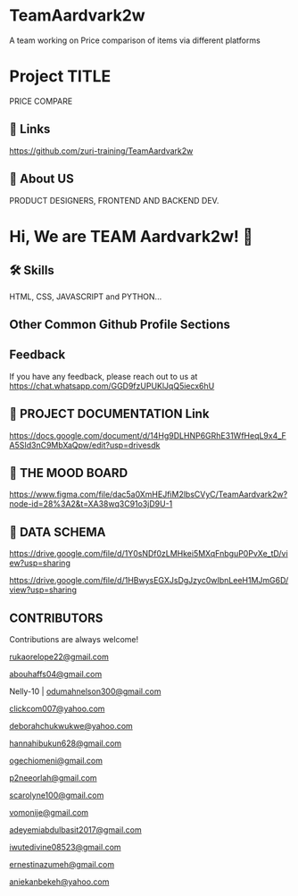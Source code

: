 # TeamAardvark2w
A team working on Price comparison of items via different platforms

# Project TITLE
PRICE COMPARE

## 🔗 Links
https://github.com/zuri-training/TeamAardvark2w

## 🚀 About US
PRODUCT DESIGNERS, FRONTEND AND BACKEND DEV.






# Hi, We are TEAM Aardvark2w! 👋


## 🛠 Skills
HTML, CSS, JAVASCRIPT and PYTHON...


## Other Common Github Profile Sections



## Feedback

If you have any feedback, please reach out to us at https://chat.whatsapp.com/GGD9fzUPUKlJqQ5iecx6hU


## 🔗 PROJECT DOCUMENTATION Link
https://docs.google.com/document/d/14Hg9DLHNP6GRhE31WfHeqL9x4_FA5SId3nC9MbXaQpw/edit?usp=drivesdk

## 🔗 THE MOOD BOARD
https://www.figma.com/file/dac5a0XmHEJfiM2lbsCVyC/TeamAardvark2w?node-id=28%3A2&t=XA38wq3C91o3jD9U-1

## 🔗 DATA SCHEMA
https://drive.google.com/file/d/1Y0sNDf0zLMHkei5MXqFnbguP0PvXe_tD/view?usp=sharing

https://drive.google.com/file/d/1HBwysEGXJsDgJzyc0wIbnLeeH1MJmG6D/view?usp=sharing


## CONTRIBUTORS

Contributions are always welcome!

rukaorelope22@gmail.com

abouhaffs04@gmail.com

Nelly-10 | odumahnelson300@gmail.com

clickcom007@yahoo.com

deborahchukwukwe@yahoo.com

hannahibukun628@gmail.com 

ogechiomeni@gmail.com

p2neeorlah@gmail.com

scarolyne100@gmail.com

vomonije@gmail.com 

adeyemiabdulbasit2017@gmail.com

iwutedivine08523@gmail.com

ernestinazumeh@gmail.com

aniekanbekeh@yahoo.com
